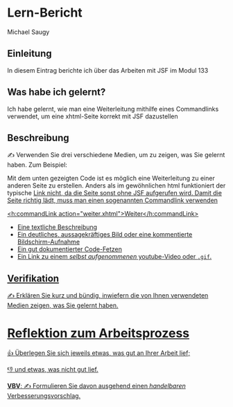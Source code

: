 # Lern-Bericht
Michael Saugy

## Einleitung

In diesem Eintrag berichte ich über das Arbeiten mit JSF im Modul 133

## Was habe ich gelernt?

Ich habe gelernt, wie man eine Weiterleitung mithilfe eines Commandlinks verwendet, um eine xhtml-Seite korrekt mit JSF dazustellen

## Beschreibung

✍️ Verwenden Sie drei verschiedene Medien, um zu zeigen, was Sie gelernt haben. Zum Beispiel:

Mit dem unten gezeigten Code ist es möglich eine Weiterleitung zu einer anderen Seite zu erstellen. Anders als im gewöhnlichen html funktioniert der typische <a href=""> Link nicht, da die Seite sonst ohne JSF aufgerufen wird. Damit die Seite richtig lädt, muss man einen sogenannten Commandlink verwenden

  
<h:commandLink action="weiter.xhtml">Weiter</h:commandLink>
* Eine textliche Beschreibung
* Ein deutliches, aussagekräftiges Bild oder eine kommentierte Bildschirm-Aufnahme
* Ein gut dokumentierter Code-Fetzen
* Ein Link zu einem *selbst aufgenommenen* youtube-Video oder `.gif`.

## Verifikation

✍️ Erklären Sie kurz und bündig, inwiefern die von Ihnen verwendeten Medien zeigen, was Sie gelernt haben.

# Reflektion zum Arbeitsprozess

👍 Überlegen Sie sich jeweils etwas, was gut an Ihrer Arbeit lief; 

👎 und etwas, was nicht gut lief.

**VBV**: ✍️ Formulieren Sie davon ausgehend einen *handelbaren* Verbesserungsvorschlag.
